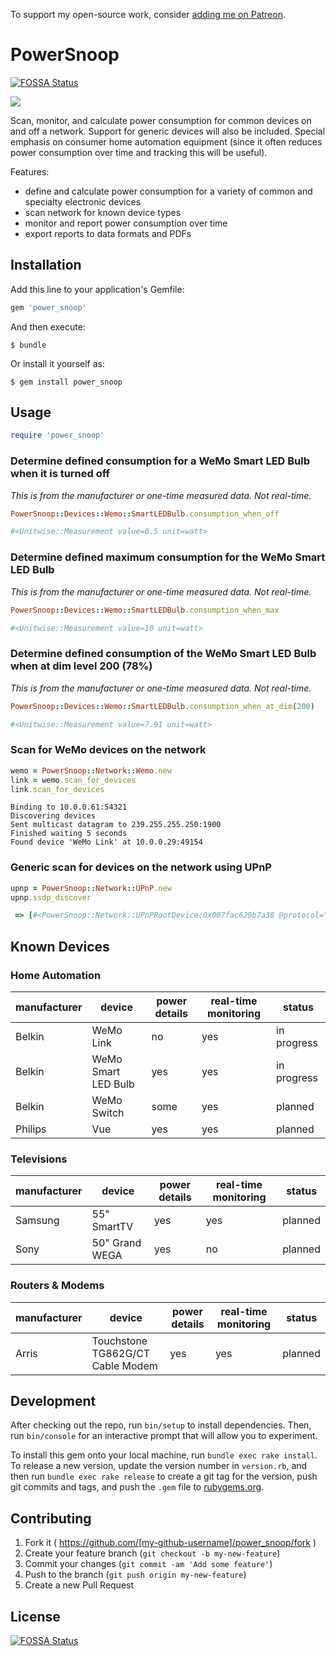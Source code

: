 To support my open-source work, consider [adding me on Patreon](https://www.patreon.com/kevinelliott).

# PowerSnoop
[![FOSSA Status](https://app.fossa.io/api/projects/git%2Bgithub.com%2Fkevinelliott%2Fpower_snoop.svg?type=shield)](https://app.fossa.io/projects/git%2Bgithub.com%2Fkevinelliott%2Fpower_snoop?ref=badge_shield)


<img src="http://www.oldschool993.com/wp-content/uploads/2015/04/Snoop-Dogg-1.jpg">

Scan, monitor, and calculate power consumption for common devices on and off a network. Support for generic devices will also be included. Special emphasis on consumer home automation equipment (since it often reduces power consumption over time and tracking this will be useful). 

Features:
* define and calculate power consumption for a variety of common and specialty electronic devices
* scan network for known device types
* monitor and report power consumption over time
* export reports to data formats and PDFs

## Installation

Add this line to your application's Gemfile:

```ruby
gem 'power_snoop'
```

And then execute:

    $ bundle

Or install it yourself as:

    $ gem install power_snoop

## Usage

```ruby
require 'power_snoop'
```

### Determine defined consumption for a WeMo Smart LED Bulb when it is turned off

*This is from the manufacturer or one-time measured data. Not real-time.*

```ruby
PowerSnoop::Devices::Wemo::SmartLEDBulb.consumption_when_off
```

```ruby
#<Unitwise::Measurement value=0.5 unit=watt>
```

### Determine defined maximum consumption for the WeMo Smart LED Bulb

*This is from the manufacturer or one-time measured data. Not real-time.*

```ruby
PowerSnoop::Devices::Wemo::SmartLEDBulb.consumption_when_max
```

```ruby
#<Unitwise::Measurement value=10 unit=watt>
```

### Determine defined consumption of the WeMo Smart LED Bulb when at dim level 200 (78%)

*This is from the manufacturer or one-time measured data. Not real-time.*

```ruby
PowerSnoop::Devices::Wemo::SmartLEDBulb.consumption_when_at_dim(200)
```

```ruby
#<Unitwise::Measurement value=7.91 unit=watt>
```

### Scan for WeMo devices on the network

```ruby
wemo = PowerSnoop::Network::Wemo.new
link = wemo.scan_for_devices
link.scan_for_devices
```

```
Binding to 10.0.0.61:54321
Discovering devices
Sent multicast datagram to 239.255.255.250:1900
Finished waiting 5 seconds
Found device 'WeMo Link' at 10.0.0.29:49154
```

### Generic scan for devices on the network using UPnP

```ruby
upnp = PowerSnoop::Network::UPnP.new
upnp.ssdp_discover
```

```ruby
 => [#<PowerSnoop::Network::UPnPRootDevice:0x007fac629b7a38 @protocol="HTTP/1.1 200 OK", @headers={"Cache-Control"=>"max-age=3600", "ST"=>"upnp:rootdevice", "USN"=>"uuid:824ff22b-8c7d-41c5-a131-44f534e125551::upnp:rootdevice", "EXT:"=>nil, "Server"=>"Arris/1.0 UPnP/1.0 miniupnpd/1.0", "Location"=>"http://10.0.0.1:5000/rootDesc.xml"}>, #<PowerSnoop::Network::UPnPRootDevice:0x007fac629b65e8 @protocol="HTTP/1.1 200 OK", @headers={"CACHE-CONTROL"=>"max-age=86400", "DATE"=>"Sat, 13 Jun 2015 08:01:06 GMT", "EXT:"=>nil, "LOCATION"=>"http://10.0.0.29:49154/setup.xml", "OPT"=>"\"http://schemas.upnp.org/upnp/1/0/\"; ns=01", "01-NLS"=>"97303dd0-1dd1-11b2-bf8b-ebcd1f3911f0", "SERVER"=>"Unspecified, UPnP/1.0, Unspecified", "X-User-Agent"=>"redsonic", "ST"=>"upnp:rootdevice", "USN"=>"uuid:Bridge-1_0-231447B010024F::upnp:rootdevice"}>, #<PowerSnoop::Network::UPnPRootDevice:0x007fac629b4d38 @protocol="HTTP/1.1 200 OK", @headers={"CACHE-CONTROL"=>"max-age = 1800", "EXT:"=>nil, "LOCATION"=>"http://10.0.0.23:1400/xml/device_description.xml", "SERVER"=>"Linux UPnP/1.0 Sonos/29.4-90021 (ZPS3)", "ST"=>"upnp:rootdevice", "USN"=>"uuid:RINCON_B8E93739D48A01400::upnp:rootdevice", "X-RINCON-HOUSEHOLD"=>"Sonos_hnBTlpIiWoW0bdq8DvQbngazWc", "X-RINCON-BOOTSEQ"=>"5030", "X-RINCON-PROXY"=>"RINCON_000E58B80FF801400"}>, #<PowerSnoop::Network::UPnPRootDevice:0x007fac6299abb8 @protocol="HTTP/1.1 200 OK", @headers={"CACHE-CONTROL"=>"max-age = 1800", "EXT:"=>nil, "LOCATION"=>"http://10.0.0.21:1400/xml/device_description.xml", "SERVER"=>"Linux UPnP/1.0 Sonos/29.4-90021 (ZPS1)", "ST"=>"upnp:rootdevice", "USN"=>"uuid:RINCON_B8E93751CE3801400::upnp:rootdevice", "X-RINCON-HOUSEHOLD"=>"Sonos_hnBTlpIiWoW0bdq8DvQbngazWc", "X-RINCON-BOOTSEQ"=>"57"}>, #<PowerSnoop::Network::UPnPRootDevice:0x007fac6298bcd0 @protocol="HTTP/1.1 200 OK", @headers={"CACHE-CONTROL"=>"max-age = 1800", "EXT:"=>nil, "LOCATION"=>"http://10.0.0.22:1400/xml/device_description.xml", "SERVER"=>"Linux UPnP/1.0 Sonos/29.4-90021 (ZPS1)", "ST"=>"upnp:rootdevice", "USN"=>"uuid:RINCON_B8E9375243EA01400::upnp:rootdevice", "X-RINCON-HOUSEHOLD"=>"Sonos_hnBTlpIiWoW0bdq8DvQbngazWc", "X-RINCON-BOOTSEQ"=>"43"}>, #<PowerSnoop::Network::UPnPRootDevice:0x007fac629886c0 @protocol="HTTP/1.1 200 OK", @headers={"CACHE-CONTROL"=>"max-age = 1800", "EXT:"=>nil, "LOCATION"=>"http://10.0.0.19:1400/xml/device_description.xml", "SERVER"=>"Linux UPnP/1.0 Sonos/29.4-90021 (ZPS3)", "ST"=>"upnp:rootdevice", "USN"=>"uuid:RINCON_B8E93739D49E01400::upnp:rootdevice", "X-RINCON-HOUSEHOLD"=>"Sonos_hnBTlpIiWoW0bdq8DvQbngazWc", "X-RINCON-BOOTSEQ"=>"5156", "X-RINCON-PROXY"=>"RINCON_000E58B80FF801400"}>, #<PowerSnoop::Network::UPnPRootDevice:0x007fac629782e8 @protocol="HTTP/1.1 200 OK", @headers={"CACHE-CONTROL"=>"max-age = 1800", "EXT:"=>nil, "LOCATION"=>"http://10.0.0.13:1400/xml/device_description.xml", "SERVER"=>"Linux UPnP/1.0 Sonos/29.4-90021 (ZPS9)", "ST"=>"upnp:rootdevice", "USN"=>"uuid:RINCON_000E58B80FF801400::upnp:rootdevice", "X-RINCON-HOUSEHOLD"=>"Sonos_hnBTlpIiWoW0bdq8DvQbngazWc", "X-RINCON-BOOTSEQ"=>"44"}>, #<PowerSnoop::Network::UPnPRootDevice:0x007fac62969f18 @protocol="HTTP/1.1 200 OK", @headers={"CACHE-CONTROL"=>"max-age = 1800", "EXT:"=>nil, "LOCATION"=>"http://10.0.0.20:1400/xml/device_description.xml", "SERVER"=>"Linux UPnP/1.0 Sonos/29.4-90021 (ZPS1)", "ST"=>"upnp:rootdevice", "USN"=>"uuid:RINCON_B8E93751CDA601400::upnp:rootdevice", "X-RINCON-HOUSEHOLD"=>"Sonos_hnBTlpIiWoW0bdq8DvQbngazWc", "X-RINCON-BOOTSEQ"=>"73"}>, #<PowerSnoop::Network::UPnPRootDevice:0x007fac63007690 @protocol="HTTP/1.1 200 OK", @headers={"ST"=>"upnp:rootdevice", "USN"=>"uuid:aca7befe-fba0-4564-842b-05abda43ac97::upnp:rootdevice", "Location"=>"http://10.0.0.16:2869/upnphost/udhisapi.dll?content=uuid:aca7befe-fba0-4564-842b-05abda43ac97", "OPT:\"http://schemas.upnp.org/upnp/1/0/\"; ns=01"=>nil, "01-NLS"=>"5cdfd8fb775616fb24a010021fea042d", "Cache-Control"=>"max-age=1800", "Server"=>"Microsoft-Windows/6.2 UPnP/1.0 UPnP-Device-Host/1.0", "Ext"=>nil}>, #<PowerSnoop::Network::UPnPRootDevice:0x007fac63006f60 @protocol="HTTP/1.1 200 OK", @headers={"ST"=>"upnp:rootdevice", "USN"=>"uuid:ca3b1b50-195b-4e1b-95f6-6b3ab4e85b32::upnp:rootdevice", "Location"=>"http://10.0.0.16:2869/upnphost/udhisapi.dll?content=uuid:ca3b1b50-195b-4e1b-95f6-6b3ab4e85b32", "OPT:\"http://schemas.upnp.org/upnp/1/0/\"; ns=01"=>nil, "01-NLS"=>"5cdfd8fb775616fb24a010021fea042d", "Cache-Control"=>"max-age=1800", "Server"=>"Microsoft-Windows/6.2 UPnP/1.0 UPnP-Device-Host/1.0", "Ext"=>nil}>]
```

## Known Devices

### Home Automation

| manufacturer | device | power details | real-time monitoring | status |
| ------------ | ------ | ------------- | -------------------- | ------ |
| Belkin | WeMo Link | no | yes | in progress |
| Belkin | WeMo Smart LED Bulb | yes | yes | in progress |
| Belkin | WeMo Switch | some | yes | planned |
| Philips | Vue | yes | yes | planned |

### Televisions

| manufacturer | device | power details | real-time monitoring | status |
| ------------ | ------ | ------------- | -------------------- | ------ |
| Samsung | 55" SmartTV | yes | yes | planned |
| Sony | 50" Grand WEGA | yes | no | planned |

### Routers & Modems

| manufacturer | device | power details | real-time monitoring | status |
| ------------ | ------ | ------------- | -------------------- | ------ |
| Arris | Touchstone TG862G/CT Cable Modem | yes | yes | planned |

## Development

After checking out the repo, run `bin/setup` to install dependencies. Then, run `bin/console` for an interactive prompt that will allow you to experiment.

To install this gem onto your local machine, run `bundle exec rake install`. To release a new version, update the version number in `version.rb`, and then run `bundle exec rake release` to create a git tag for the version, push git commits and tags, and push the `.gem` file to [rubygems.org](https://rubygems.org).

## Contributing

1. Fork it ( https://github.com/[my-github-username]/power_snoop/fork )
2. Create your feature branch (`git checkout -b my-new-feature`)
3. Commit your changes (`git commit -am 'Add some feature'`)
4. Push to the branch (`git push origin my-new-feature`)
5. Create a new Pull Request


## License
[![FOSSA Status](https://app.fossa.io/api/projects/git%2Bgithub.com%2Fkevinelliott%2Fpower_snoop.svg?type=large)](https://app.fossa.io/projects/git%2Bgithub.com%2Fkevinelliott%2Fpower_snoop?ref=badge_large)